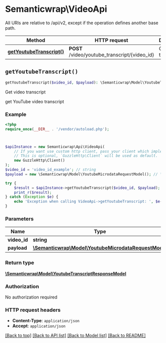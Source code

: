 # Semanticwrap\VideoApi

All URIs are relative to /api/v2, except if the operation defines another base path.

| Method | HTTP request | Description |
| ------------- | ------------- | ------------- |
| [**getYoutubeTranscript()**](VideoApi.md#getYoutubeTranscript) | **POST** /video/youtube_transcript/{video_id} | Get video transcript |


## `getYoutubeTranscript()`

```php
getYoutubeTranscript($video_id, $payload): \Semanticwrap\Model\YoutubeTranscriptResponseModel
```

Get video transcript

get YouTube video transcript

### Example

```php
<?php
require_once(__DIR__ . '/vendor/autoload.php');



$apiInstance = new Semanticwrap\Api\VideoApi(
    // If you want use custom http client, pass your client which implements `GuzzleHttp\ClientInterface`.
    // This is optional, `GuzzleHttp\Client` will be used as default.
    new GuzzleHttp\Client()
);
$video_id = 'video_id_example'; // string
$payload = new \Semanticwrap\Model\YoutubeMicrodataRequestModel(); // \Semanticwrap\Model\YoutubeMicrodataRequestModel

try {
    $result = $apiInstance->getYoutubeTranscript($video_id, $payload);
    print_r($result);
} catch (Exception $e) {
    echo 'Exception when calling VideoApi->getYoutubeTranscript: ', $e->getMessage(), PHP_EOL;
}
```

### Parameters

| Name | Type | Description  | Notes |
| ------------- | ------------- | ------------- | ------------- |
| **video_id** | **string**|  | |
| **payload** | [**\Semanticwrap\Model\YoutubeMicrodataRequestModel**](../Model/YoutubeMicrodataRequestModel.md)|  | |

### Return type

[**\Semanticwrap\Model\YoutubeTranscriptResponseModel**](../Model/YoutubeTranscriptResponseModel.md)

### Authorization

No authorization required

### HTTP request headers

- **Content-Type**: `application/json`
- **Accept**: `application/json`

[[Back to top]](#) [[Back to API list]](../../README.md#endpoints)
[[Back to Model list]](../../README.md#models)
[[Back to README]](../../README.md)
